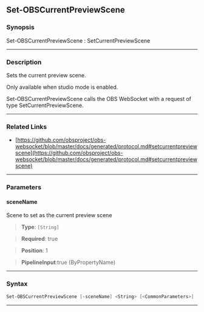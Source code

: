 Set-OBSCurrentPreviewScene
--------------------------
### Synopsis
Set-OBSCurrentPreviewScene : SetCurrentPreviewScene

---
### Description

Sets the current preview scene.

Only available when studio mode is enabled.


Set-OBSCurrentPreviewScene calls the OBS WebSocket with a request of type SetCurrentPreviewScene.

---
### Related Links
* [https://github.com/obsproject/obs-websocket/blob/master/docs/generated/protocol.md#setcurrentpreviewscene](https://github.com/obsproject/obs-websocket/blob/master/docs/generated/protocol.md#setcurrentpreviewscene)



---
### Parameters
#### **sceneName**

Scene to set as the current preview scene



> **Type**: ```[String]```

> **Required**: true

> **Position**: 1

> **PipelineInput**:true (ByPropertyName)



---
### Syntax
```PowerShell
Set-OBSCurrentPreviewScene [-sceneName] <String> [<CommonParameters>]
```
---
